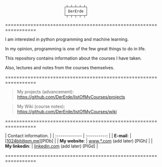 
                               ┌┴─┴─┴─┴─┴┐
                               │ DerErde │
                               └┬─┬─┬─┬─┬┘
                
=================================================================

I am interested in python programming and machine learning.

In my opinion, programming is one of the few great things to do in life.

This repository contains information about the courses I have taken.

Also, lectures and notes from the courses themselves.

=================================================================

> My projects (advancement): https://github.com/DerErde/listOfMyCourses/projects

> My Wiki (course notes): https://github.com/DerErde/listOfMyCourses/wiki

=================================================================

| Contact information. |
| :------------- | :----------: |
| **E-mail**: | [[1024bit@pm.me](mailto:1024bit@pm.me "Mailing address to contact me")][PlDb] |
| **My website**: | [www.*.com](https://no-site) (add later) [PlGh] |
| **My linkedin**: | [linkedin.com](https://linkedin.com/) (add later) [PlGd] |

=================================================================
